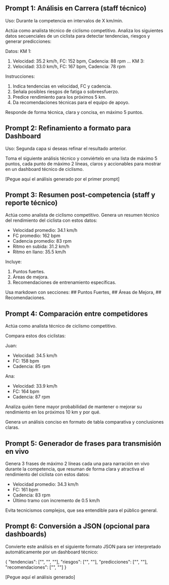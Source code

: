 ## Prompt 1: Análisis en Carrera (staff técnico)
Uso: Durante la competencia en intervalos de X km/min.

Actúa como analista técnico de ciclismo competitivo. Analiza los siguientes datos secuenciales de un ciclista para detectar tendencias, riesgos y generar predicciones:

Datos:
KM 1:
1) Velocidad: 35.2 km/h, FC: 152 bpm, Cadencia: 88 rpm
...
KM 3:
5) Velocidad: 33.0 km/h, FC: 167 bpm, Cadencia: 78 rpm

Instrucciones:
1) Indica tendencias en velocidad, FC y cadencia.
2) Señala posibles riesgos de fatiga o sobreesfuerzo.
3) Predice rendimiento para los próximos 5 km.
4) Da recomendaciones técnicas para el equipo de apoyo.

Responde de forma técnica, clara y concisa, en máximo 5 puntos.

## Prompt 2: Refinamiento a formato para Dashboard
Uso: Segunda capa si deseas refinar el resultado anterior.

Toma el siguiente análisis técnico y conviértelo en una lista de máximo 5 puntos, cada punto de máximo 2 líneas, claros y accionables para mostrar en un dashboard técnico de ciclismo.

[Pegue aquí el análisis generado por el primer prompt]

## Prompt 3: Resumen post-competencia (staff y reporte técnico)
Actúa como analista de ciclismo competitivo. Genera un resumen técnico del rendimiento del ciclista con estos datos:

- Velocidad promedio: 34.1 km/h
- FC promedio: 162 bpm
- Cadencia promedio: 83 rpm
- Ritmo en subida: 31.2 km/h
- Ritmo en llano: 35.5 km/h

Incluye:
1) Puntos fuertes.
2) Áreas de mejora.
3) Recomendaciones de entrenamiento específicas.

Usa markdown con secciones: ## Puntos Fuertes, ## Áreas de Mejora, ## Recomendaciones.

## Prompt 4: Comparación entre competidores
Actúa como analista técnico de ciclismo competitivo.

Compara estos dos ciclistas:

Juan:
- Velocidad: 34.5 km/h
- FC: 158 bpm
- Cadencia: 85 rpm

Ana:
- Velocidad: 33.9 km/h
- FC: 164 bpm
- Cadencia: 87 rpm

Analiza quién tiene mayor probabilidad de mantener o mejorar su rendimiento en los próximos 10 km y por qué.

Genera un análisis conciso en formato de tabla comparativa y conclusiones claras.

## Prompt 5: Generador de frases para transmisión en vivo
Genera 3 frases de máximo 2 líneas cada una para narración en vivo durante la competencia, que resuman de forma clara y atractiva el rendimiento del ciclista con estos datos:

- Velocidad promedio: 34.3 km/h
- FC: 161 bpm
- Cadencia: 83 rpm
- Último tramo con incremento de 0.5 km/h

Evita tecnicismos complejos, que sea entendible para el público general.

## Prompt 6: Conversión a JSON (opcional para dashboards)
Convierte este análisis en el siguiente formato JSON para ser interpretado automáticamente por un dashboard técnico:

{
  "tendencias": ["", "", ""],
  "riesgos": ["", ""],
  "predicciones": ["", ""],
  "recomendaciones": ["", ""]
}

[Pegue aquí el análisis generado]
